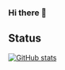 ### Hi there 👋

<!--
**yosukei3108/yosukei3108** is a ✨ _special_ ✨ repository because its `README.md` (this file) appears on your GitHub profile.

Here are some ideas to get you started:

- 🔭 I’m currently working on ...
- 🌱 I’m currently learning ...
- 👯 I’m looking to collaborate on ...
- 🤔 I’m looking for help with ...
- 💬 Ask me about ...
- 📫 How to reach me: ...
- 😄 Pronouns: ...
- ⚡ Fun fact: ...

## Status 
[![Anurag's github stats](https://github-readme-stats.vercel.app/api?username=yosukei3108&count_private=true&show_icons=true)](https://github.com/anuraghazra/github-readme-stats)
-->

## Status 
[![GitHub stats](https://github-readme-stats-snowy-psi.vercel.app/api?username=yosukei3108&count_private=true&show_icons=true)](https://github.com/anuraghazra/github-readme-stats)

<!--
## Top Langs
[![Top Langs](https://github-readme-stats-snowy-psi.vercel.app/api/top-langs/?username=yosukei3108&langs_count=10)](https://github.com/anuraghazra/github-readme-stats)
-->
